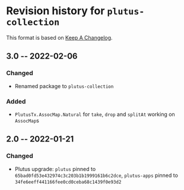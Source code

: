 # Revision history for `plutus-collection`

This format is based on [Keep A Changelog](https://keepachangelog.com/en/1.0.0).

## 3.0 -- 2022-02-06

### Changed

* Renamed package to `plutus-collection`

### Added

* `PlutusTx.AssocMap.Natural` for `take`, `drop` and `splitAt` working on
  `AssocMap`s

## 2.0 -- 2022-01-21

### Changed

* Plutus upgrade: `plutus` pinned to `65bad0fd53e432974c3c203b1b1999161b6c2dce`,
  `plutus-apps` pinned to `34fe6eeff441166fee0cd0ceba68c1439f0e93d2`
